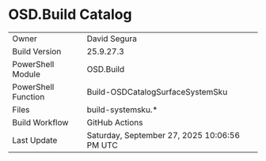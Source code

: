 ﻿# OSD.Build Catalog

| | |
|-|-|
| Owner | David Segura |
| Build Version | 25.9.27.3 |
| PowerShell Module | OSD.Build |
| PowerShell Function | Build-OSDCatalogSurfaceSystemSku |
| Files | build-systemsku.* |
| Build Workflow | GitHub Actions |
| Last Update | Saturday, September 27, 2025 10:06:56 PM UTC |
